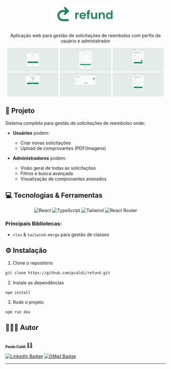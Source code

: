 <h1 align="center">
<img src="./src/assets/logo.svg" alt="Imagem do logo" width="200">
</h1>

<p align="center">Aplicação web para gestão de solicitações de reembolso com perfis de usuário e administrador</p>

<div align="center">
    <img src="./public/login.png" alt="Tela de login" width="32%">
    <img src="./public/cadastro.png" alt="Tela de cadastro" width="32%">
    <img src="./public/employee.png" alt="Dashboard usuário" width="32%">
    <img src="./public/comfirm.png" alt="Tela de confirmação" width="32%">
    <img src="./public/manager.png" alt="Painel administrador" width="32%">
    <img src="./public/manager_02.png" alt="Detalhes administrador" width="32%">
</div>

<h2 id="project">📁 Projeto</h2>

<p>
  Sistema completo para gestão de solicitações de reembolso onde:
</p>

- **Usuários** podem:
  - Criar novas solicitações
  - Upload de comprovantes (PDF/Imagens)

- **Administradores** podem:
  - Visão geral de todas as solicitações
  - Filtros e busca avançada
  - Visualização de comprovantes anexados

<h2 id="technologies">💻 Tecnologias & Ferramentas</h2>

<div align="center">
  <img src="https://img.shields.io/badge/React-20232A?style=for-the-badge&logo=react&logoColor=61DAFB" alt="React">
  <img src="https://img.shields.io/badge/TypeScript-007ACC?style=for-the-badge&logo=typescript&logoColor=white" alt="TypeScript">
  <img src="https://img.shields.io/badge/Tailwind_CSS-38B2AC?style=for-the-badge&logo=tailwind-css&logoColor=white" alt="Tailwind">
  <img src="https://img.shields.io/badge/React_Router-CA4245?style=for-the-badge&logo=react-router&logoColor=white" alt="React Router">
</div>


### Principais Bibliotecas:
  - `clsx` & `tailwind-merge` para gestão de classes


## ⚙️ Instalação

1. Clone o repositório
```bash
git clone https://github.com/pcaldi/refund.git
```
2. Instale as dependências
```
npm install
```

3. Rode o projeto
```
npm run dev
```


## 👨🏻‍💻 Autor

<a href="https://github.com/pcaldi">
 <img style="border-radius: 50%;" src="https://github.com/pcaldi.png" width="100px;" alt=""/>
 <br />
 <sub><b>Paulo Caldi</b></sub></a> <a href="https://github.com/pcaldi" title="emoji">🙋🏻</a>
 <br />

[![LinkedIn Badge](https://img.shields.io/badge/-Paulo-blue?style=flat-square&logo=Linkedin&logoColor=white&link=https://www.linkedin.com/in/pcaldi/)](https://www.linkedin.com/in/pcaldi/)
[![GMail Badge](https://img.shields.io/badge/-pcaldi@gmail.com-c14438?style=flat-square&logo=Gmail&logoColor=white&link=mailto:pcaldi@gmail.com)](mailto:pcaldi@gmail.com)



---
